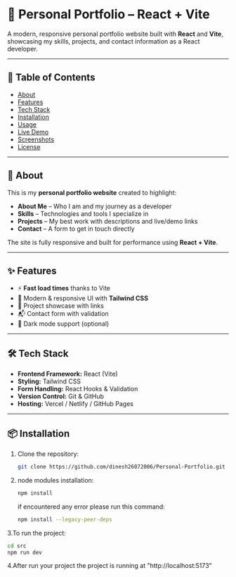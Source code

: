 # 💼 Personal Portfolio – React + Vite

A modern, responsive personal portfolio website built with **React** and **Vite**, showcasing my skills, projects, and contact information as a React developer.

---

## 📌 Table of Contents
- [About](#about)
- [Features](#features)
- [Tech Stack](#tech-stack)
- [Installation](#installation)
- [Usage](#usage)
- [Live Demo](#live-demo)
- [Screenshots](#screenshots)
- [License](#license)

---

## 📖 About
This is my **personal portfolio website** created to highlight:
- **About Me** – Who I am and my journey as a developer  
- **Skills** – Technologies and tools I specialize in  
- **Projects** – My best work with descriptions and live/demo links  
- **Contact** – A form to get in touch directly  

The site is fully responsive and built for performance using **React + Vite**.

---

## ✨ Features
- ⚡ **Fast load times** thanks to Vite
- 🎨 Modern & responsive UI with **Tailwind CSS**
- 📂 Project showcase with links
- 📬 Contact form with validation
- 🌙 Dark mode support (optional)

---

## 🛠 Tech Stack
- **Frontend Framework:** React (Vite)
- **Styling:** Tailwind CSS
- **Form Handling:** React Hooks & Validation
- **Version Control:** Git & GitHub
- **Hosting:** Vercel / Netlify / GitHub Pages

---

## 📦 Installation

1. Clone the repository:
   ```bash
   git clone https://github.com/dinesh26072006/Personal-Portfolio.git
   ```
2. node modules installation:
   ```bash
   npm install
   ```
   if encountered any error please run this command:
   ```bash
   npm install --legacy-peer-deps
   ```
3.To run the project:
   ```bash
   cd src
   npm run dev
```
4.After run your project the project is running at "http://localhost:5173"
